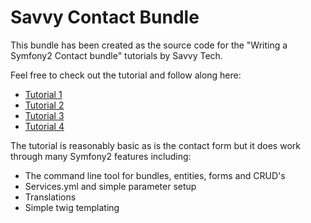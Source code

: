 Savvy Contact Bundle
====

This bundle has been created as the source code for the "Writing a Symfony2 Contact bundle" tutorials by Savvy Tech.

Feel free to check out the tutorial and follow along here:

* [Tutorial 1][1]
* [Tutorial 2][2]
* [Tutorial 3][3]
* [Tutorial 4][4]

The tutorial is reasonably basic as is the contact form but it does work through many Symfony2 features including:
* The command line tool for bundles, entities, forms and CRUD's
* Services.yml and simple parameter setup
* Translations
* Simple twig templating

[1]: http://blog.savvycreativeuk.com/2012/11/symfony2-contact-bundle-part-1/
[2]: http://blog.savvycreativeuk.com/2012/11/symfony2-contact-bundle-part-2/
[3]: http://blog.savvycreativeuk.com/2012/11/symfony2-contact-bundle-part-3/
[4]: http://blog.savvycreativeuk.com/2012/11/symfony2-contact-bundle-part-4/